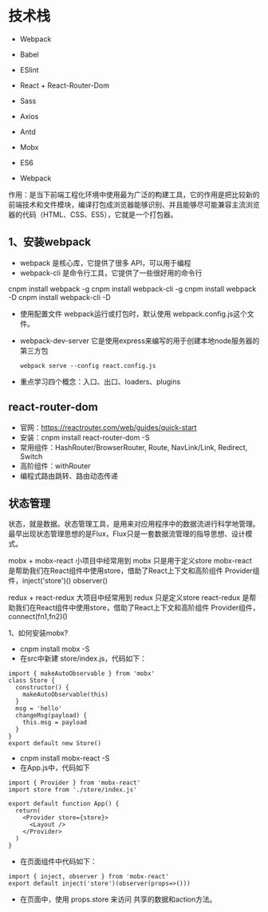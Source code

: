 # 技术栈

* Webpack
* Babel
* ESlint
* React + React-Router-Dom
* Sass
* Axios
* Antd
* Mobx
* ES6

* Webpack

作用：是当下前端工程化环境中使用最为广泛的构建工具，它的作用是把比较新的前端技术和文件模块，编译打包成浏览器能够识别、并且能够尽可能兼容主流浏览器的代码（HTML、CSS、ES5），它就是一个打包器。

## 1、安装webpack

* webpack 是核心库，它提供了很多 API，可以用于编程
* webpack-cli 是命令行工具，它提供了一些很好用的命令行

cnpm install webpack -g
cnpm install webpack-cli -g
cnpm install webpack -D
cnpm install webpack-cli -D

* 使用配置文件
  webpack运行或打包时，默认使用 webpack.config.js这个文件。

* webpack-dev-server
  它是使用express来编写的用于创建本地node服务器的第三方包
  ```
  webpack serve --config react.config.js
  ```

* 重点学习四个概念：入口、出口、loaders、plugins

## react-router-dom

* 官网：https://reactrouter.com/web/guides/quick-start
* 安装：cnpm install react-router-dom -S
* 常用组件：HashRouter/BrowserRouter, Route, NavLink/Link, Redirect, Switch
* 高阶组件：withRouter
* 编程式路由跳转、路由动态传递

## 状态管理

状态，就是数据。状态管理工具，是用来对应用程序中的数据流进行科学地管理。
最早出现状态管理思想的是Flux，Flux只是一套数据流管理的指导思想、设计模式。

mobx + mobx-react  小项目中经常用到
  mobx 只是用于定义store
  mobx-react 是帮助我们在React组件中使用store，借助了React上下文和高阶组件
    Provider组件，inject('store')()  observer()

redux + react-redux  大项目中经常用到
  redux 只是定义store
  react-redux 是帮助我们在React组件中使用store，借助了React上下文和高阶组件
    Provider组件，connect(fn1,fn2)()

1、如何安装mobx?
* cnpm install mobx -S
* 在src中新建 store/index.js，代码如下：
```
import { makeAutoObservable } from 'mobx'
class Store {
  constructor() {
    makeAutoObservable(this)
  }
  msg = 'hello'
  changeMsg(payload) {
    this.msg = payload
  }
}
export default new Store()
```
* cnpm install mobx-react -S
* 在App.js中，代码如下
```
import { Provider } from 'mobx-react'
import store from './store/index.js'

export default function App() {
  return(
    <Provider store={store}>
      <Layout />
    </Provider>
  )
}
```
* 在页面组件中代码如下：
```
import { inject, observer } from 'mobx-react'
export default inject('store')(observer(props=>()))
```
* 在页面中，使用 props.store 来访问 共享的数据和action方法。
